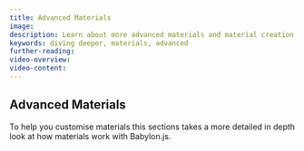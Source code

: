 ```yaml
---
title: Advanced Materials
image:
description: Learn about more advanced materials and material creation in Babylon.js.
keywords: diving deeper, materials, advanced
further-reading:
video-overview:
video-content:
---
```


## Advanced Materials

To help you customise materials this sections takes a more detailed in depth look at how materials work with Babylon.js.
